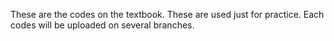 These are the codes on the textbook.
These are used just for practice.
Each codes will be uploaded on several branches.
